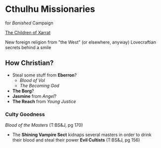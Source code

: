 # Cthulhu Missionaries
for _Banished_ Campaign

[The Children of Xarrat](the_children_of_xarrat.xml)

New foreign religion from "the West" (or elsewhere, anyway)
Lovecraftian secrets behind a smile

## How Christian?
- Steal some stuff from **Eberron**?
  - _Blood of Vol_
  - _The Becoming God_
- **The Borg**?
- **Jasmine** from _Angel_?
- **The Reach** from _Young Justice_

### Culty Goodness
_Blood of the Masters_ (T:BS&J, pg 170)
- The **Shining Vampire Sect** kidnaps several masters
  in order to drink their blood and steal their power
**Evil Cultists** (T:BS&J, pg 156)

